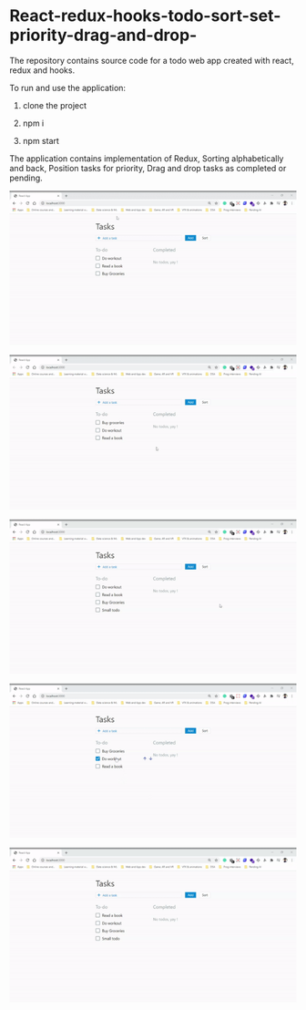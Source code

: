 # React-redux-hooks-todo-sort-set-priority-drag-and-drop-
The repository contains source code for a todo web app created with react, redux and hooks.

To run and use the application:

1. clone the project

2. npm i

3. npm start

The application contains implementation of Redux, Sorting alphabetically and back, Position tasks for priority, Drag and drop tasks as completed or pending.

![Add todo and validation Demo](gifs/addTodoAndValidation.gif)

![Click check and uncheck Demo](gifs/clickCheckAndUncheck.gif)

![Sort functionality Demo](gifs/sortFunctionality.gif)

![Set tasks priority Demo](gifs/setTasksPriority.gif)

![Drag and drop Demo](gifs/dragAndDrop.gif)
